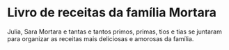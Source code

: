 # Livro de receitas da família Mortara

Julia, Sara Mortara e tantas e tantos primos, primas, tios e tias se juntaram para organizar as receitas mais deliciosas e amorosas da família.
